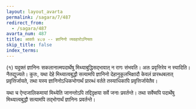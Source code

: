 ```yaml
---
layout: layout_avarta
permalink: /sagara/7/487
redirect_from:
  - /sagara/487
avarta_num: 487
title: आवर्तः ४८७ -- ज्ञानिनो व्यवहारोऽनियतः
skip_title: false
index_terms: 
---
```


(१) यदुक्तं ज्ञानिनः सकलानात्मपदार्थेषु मिथ्याबुद्धिसद्भावात्
न रागः संभवति। अतः प्रवृत्तिरेव न स्यादिति। नैतद्युज्यते। कुतः, यथा
देहे मिथ्यात्वबुद्धौ सत्यामपि ज्ञानिनो देहानुकूलभिक्षादौ केवलं प्रारब्धबलात्
प्रवृत्तिर्जायते, तथा यस्य ज्ञानिनोऽधिकभोगार्थं प्रारब्धं वर्तते तस्याधिकापि
प्रवृत्तिर्जायेतैव।

यथा च ऐन्दजालिकमायां मिथ्येति जानन्तोऽपि तद्दिदृक्षया सर्वे जनाः
प्रवर्तन्ते। तथा सर्वेष्वपि पदार्थेषु मिथ्यात्वबुद्धौ सत्यामपि तद्भोगार्थं ज्ञानिनः
प्रवर्तन्ते।
